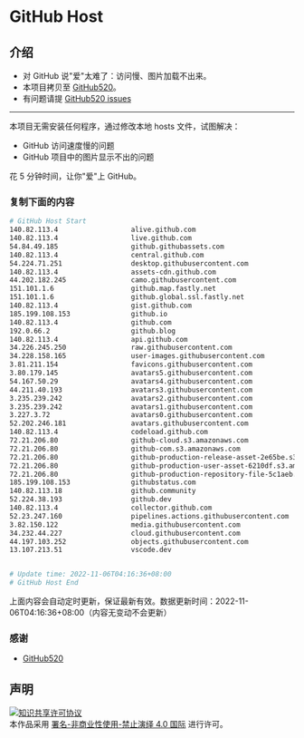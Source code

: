 # GitHub Host
## 介绍
- 对 GitHub 说"爱"太难了：访问慢、图片加载不出来。
- 本项目拷贝至 [GitHub520](https://github.com/521xueweihan/GitHub520)。
- 有问题请提 [GitHub520 issues](https://github.com/521xueweihan/GitHub520/issues/new)

---

本项目无需安装任何程序，通过修改本地 hosts 文件，试图解决：
- GitHub 访问速度慢的问题
- GitHub 项目中的图片显示不出的问题

花 5 分钟时间，让你"爱"上 GitHub。

### 复制下面的内容
```bash
# GitHub Host Start
140.82.113.4                  alive.github.com
140.82.113.4                  live.github.com
54.84.49.185                  github.githubassets.com
140.82.113.4                  central.github.com
54.224.71.251                 desktop.githubusercontent.com
140.82.113.4                  assets-cdn.github.com
44.202.182.245                camo.githubusercontent.com
151.101.1.6                   github.map.fastly.net
151.101.1.6                   github.global.ssl.fastly.net
140.82.113.4                  gist.github.com
185.199.108.153               github.io
140.82.113.4                  github.com
192.0.66.2                    github.blog
140.82.113.4                  api.github.com
34.226.245.250                raw.githubusercontent.com
34.228.158.165                user-images.githubusercontent.com
3.81.211.154                  favicons.githubusercontent.com
3.80.179.145                  avatars5.githubusercontent.com
54.167.50.29                  avatars4.githubusercontent.com
44.211.40.193                 avatars3.githubusercontent.com
3.235.239.242                 avatars2.githubusercontent.com
3.235.239.242                 avatars1.githubusercontent.com
3.227.3.72                    avatars0.githubusercontent.com
52.202.246.181                avatars.githubusercontent.com
140.82.113.4                  codeload.github.com
72.21.206.80                  github-cloud.s3.amazonaws.com
72.21.206.80                  github-com.s3.amazonaws.com
72.21.206.80                  github-production-release-asset-2e65be.s3.amazonaws.com
72.21.206.80                  github-production-user-asset-6210df.s3.amazonaws.com
72.21.206.80                  github-production-repository-file-5c1aeb.s3.amazonaws.com
185.199.108.153               githubstatus.com
140.82.113.18                 github.community
52.224.38.193                 github.dev
140.82.113.4                  collector.github.com
52.23.247.160                 pipelines.actions.githubusercontent.com
3.82.150.122                  media.githubusercontent.com
34.232.44.227                 cloud.githubusercontent.com
44.197.103.252                objects.githubusercontent.com
13.107.213.51                 vscode.dev


# Update time: 2022-11-06T04:16:36+08:00
# GitHub Host End

```
上面内容会自动定时更新，保证最新有效。数据更新时间：2022-11-06T04:16:36+08:00（内容无变动不会更新）

### 感谢

- [GitHub520](https://github.com/521xueweihan/GitHub520)

## 声明
<a rel="license" href="https://creativecommons.org/licenses/by-nc-nd/4.0/deed.zh"><img alt="知识共享许可协议" style="border-width: 0" src="https://licensebuttons.net/l/by-nc-nd/4.0/88x31.png"></a><br>本作品采用 <a rel="license" href="https://creativecommons.org/licenses/by-nc-nd/4.0/deed.zh">署名-非商业性使用-禁止演绎 4.0 国际</a> 进行许可。